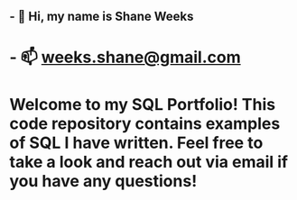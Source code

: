 ## - 👋 Hi, my name is Shane Weeks
# - 📫 weeks.shane@gmail.com

# Welcome to my SQL Portfolio! This code repository contains examples of SQL I have written. Feel free to take a look and reach out via email if you have any questions!
